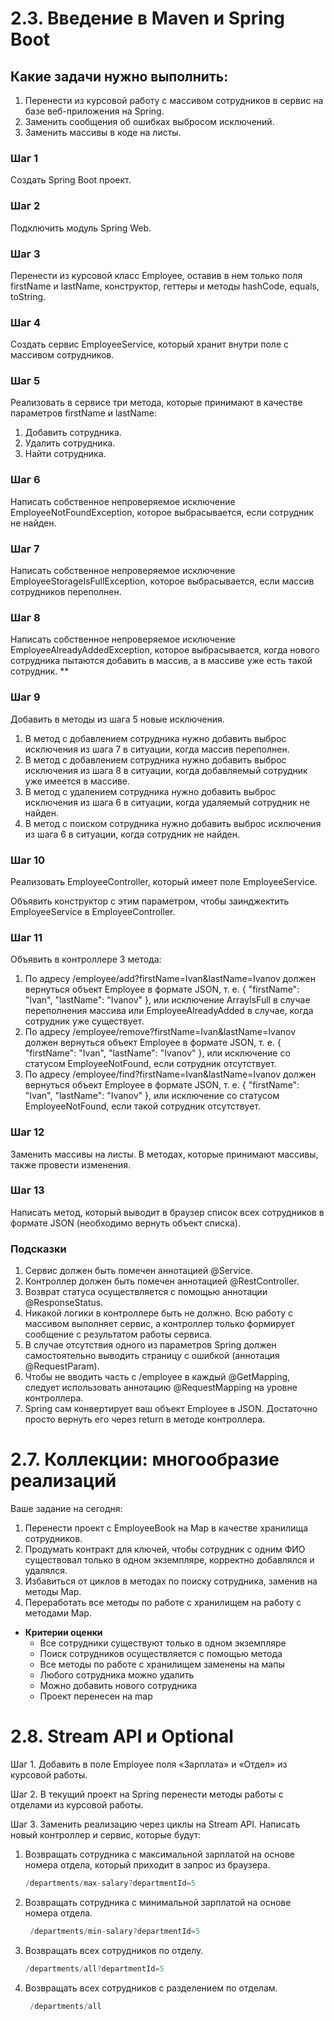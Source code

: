 # 2.3. Введение в Maven и Spring Boot

## Какие задачи нужно выполнить:

1. Перенести из курсовой работу с массивом сотрудников в сервис на базе веб-приложения на Spring. 
2. Заменить сообщения об ошибках выбросом исключений.  
3. Заменить массивы в коде на листы.

### Шаг 1

Создать Spring Boot проект.

### Шаг 2

Подключить модуль Spring Web.

### Шаг 3

Перенести из курсовой класс Employee, оставив в нем только поля firstName и lastName, конструктор, геттеры и методы hashCode, equals, toString.

### Шаг 4

Создать сервис EmployeeService, который хранит внутри поле с массивом сотрудников.

### Шаг 5

Реализовать в сервисе три метода, которые принимают в качестве параметров firstName и lastName:

1. Добавить сотрудника.
2. Удалить сотрудника.
3. Найти сотрудника.

### Шаг 6

Написать собственное непроверяемое исключение EmployeeNotFoundException, которое выбрасывается, если сотрудник не найден. 

### Шаг 7

Написать собственное непроверяемое исключение EmployeeStorageIsFullException, которое выбрасывается, если массив сотрудников переполнен.

### Шаг 8

Написать собственное непроверяемое исключение EmployeeAlreadyAddedException, которое выбрасывается, когда нового сотрудника пытаются добавить в массив, а в массиве уже есть такой сотрудник.  **

### Шаг 9

Добавить в методы из шага 5 новые исключения.

1. В метод с добавлением сотрудника нужно добавить выброс исключения из шага 7 в ситуации, когда массив переполнен.
2. В метод с добавлением сотрудника нужно добавить выброс исключения из шага 8 в ситуации, когда добавляемый сотрудник уже имеется в массиве.
3. В метод с удалением сотрудника нужно добавить выброс исключения из шага 6 в ситуации, когда удаляемый сотрудник не найден.
4. В метод с поиском сотрудника нужно добавить выброс исключения из шага 6 в ситуации, когда сотрудник не найден.

### Шаг 10

Реализовать EmployeeController, который имеет поле EmployeeService. 

Объявить конструктор с этим параметром, чтобы заинджектить EmployeeService в EmployeeController.

### Шаг 11

Объявить в контроллере 3 метода:

1. По адресу /employee/add?firstName=Ivan&lastName=Ivanov должен вернуться объект Employee в формате JSON, т. е. { "firstName": "Ivan", "lastName": "Ivanov" }, или исключение ArrayIsFull в случае переполнения массива или EmployeeAlreadyAdded в случае, когда сотрудник уже существует.
2. По адресу /employee/remove?firstName=Ivan&lastName=Ivanov должен вернуться объект Employee в формате JSON, т. е. { "firstName": "Ivan", "lastName": "Ivanov" }, или исключение со статусом EmployeeNotFound, если сотрудник отсутствует.
3. По адресу /employee/find?firstName=Ivan&lastName=Ivanov должен вернуться объект Employee в формате JSON, т. е. { "firstName": "Ivan", "lastName": "Ivanov" }, или исключение со статусом EmployeeNotFound, если такой сотрудник отсутствует.

### **Шаг 12**

Заменить массивы на листы. В методах, которые принимают массивы, также провести изменения. 

### Шаг 13

Написать метод, который выводит в браузер список всех сотрудников в формате JSON (необходимо вернуть объект списка). 

### Подсказки

1. Сервис должен быть помечен аннотацией @Service.
2. Контроллер должен быть помечен аннотацией @RestController.
3. Возврат статуса осуществляется с помощью аннотации @ResponseStatus.
4. Никакой логики в контроллере быть не должно. Всю работу с массивом выполняет сервис, а контроллер только формирует сообщение с результатом работы сервиса.
5. В случае отсутствия одного из параметров Spring должен самостоятельно выводить страницу с ошибкой (аннотация @RequestParam).
6. Чтобы не вводить часть с /employee в каждый @GetMapping, следует использовать аннотацию @RequestMapping на уровне контроллера.
7. Spring сам конвертирует ваш объект Employee в JSON. Достаточно просто вернуть его через return в методе контроллера.

# 2.7. **Коллекции: многообразие реализаций**

Ваше задание на сегодня: 

1. Перенести проект с EmployeeBook на Map в качестве хранилища сотрудников.
2. Продумать контракт для ключей, чтобы сотрудник с одним ФИО существовал только в одном экземпляре, корректно добавлялся и удалялся.
3. Избавиться от циклов в методах по поиску сотрудника, заменив на методы Map.
4. Переработать все методы по работе с хранилищем на работу с методами Map.
- **Критерии оценки**
    - Все сотрудники существуют только в одном экземпляре
    - Поиск сотрудников осуществляется с помощью метода
    - Все методы по работе с хранилищем заменены на мапы
    - Любого сотрудника можно удалить
    - Можно добавить нового сотрудника
    - Проект перенесен на map

# 2.8. **Stream API и Optional**

Шаг 1. Добавить в поле Employee поля «Зарплата» и «Отдел» из курсовой работы.

Шаг 2. В текущий проект на Spring перенести методы работы с отделами из курсовой работы. 

Шаг 3. Заменить реализацию через циклы на Stream API. Написать новый контроллер и сервис, которые будут:

1. Возвращать сотрудника с максимальной зарплатой на основе номера отдела, который приходит в запрос из браузера.
    
    ```java
    /departments/max-salary?departmentId=5
    ```
    
2.  Возвращать сотрудника с минимальной зарплатой на основе номера отдела.
    
    ```java
     /departments/min-salary?departmentId=5 
    ```
    
3. Возвращать всех сотрудников по отделу. 
    
    ```java
    /departments/all?departmentId=5
    ```
    
4. Возвращать всех сотрудников с разделением по отделам.
    
    ```java
     /departments/all
    ```
